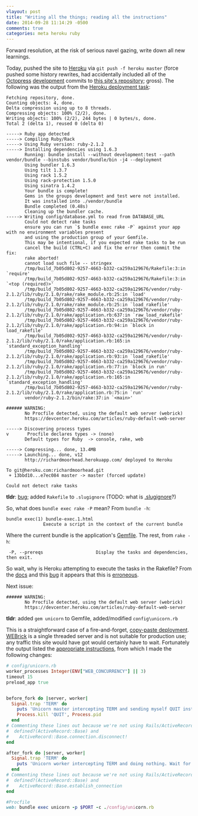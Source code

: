 ```yaml
---
vlayout: post
title: "Writing all the things; reading all the instructions"
date: 2014-09-28 11:14:29 -0500
comments: true
categories: meta heroku ruby
---
```

Forward resolution, at the risk of serious navel gazing, write down all new learnings.


Today, pushed the site to [Heroku](http://heroku.com) via `git push -f heroku master` (force pushed some history rewrites, had accidentally included all of the [Octopress](http://octopress.org) [development](https://github.com/imathis/octopress) commits to [this site's repository](http://github.com/autodidacticon/blog); gross). The following was the output from the [Heroku deployment task](https://devcenter.heroku.com/articles/git#deploying-code):
```
Fetching repository, done.
Counting objects: 4, done.
Delta compression using up to 8 threads.
Compressing objects: 100% (2/2), done.
Writing objects: 100% (2/2), 244 bytes | 0 bytes/s, done.
Total 2 (delta 1), reused 0 (delta 0)

-----> Ruby app detected
-----> Compiling Ruby/Rack
-----> Using Ruby version: ruby-2.1.2
-----> Installing dependencies using 1.6.3
       Running: bundle install --without development:test --path vendor/bundle --binstubs vendor/bundle/bin -j4 --deployment
       Using bundler 1.6.3
       Using tilt 1.3.7
       Using rack 1.5.2
       Using rack-protection 1.5.0
       Using sinatra 1.4.2
       Your bundle is complete!
       Gems in the groups development and test were not installed.
       It was installed into ./vendor/bundle
       Bundle completed (0.48s)
       Cleaning up the bundler cache.
-----> Writing config/database.yml to read from DATABASE_URL
       Could not detect rake tasks
       ensure you can run `$ bundle exec rake -P` against your app with no environment variables present
       and using the production group of your Gemfile.
       This may be intentional, if you expected rake tasks to be run
       cancel the build (CTRL+C) and fix the error then commit the fix:
       rake aborted!
       cannot load such file -- stringex
       /tmp/build_7b05d802-9257-4663-b332-ca259a129676/Rakefile:3:in `require'
       /tmp/build_7b05d802-9257-4663-b332-ca259a129676/Rakefile:3:in `<top (required)>'
       /tmp/build_7b05d802-9257-4663-b332-ca259a129676/vendor/ruby-2.1.2/lib/ruby/2.1.0/rake/rake_module.rb:25:in `load'
       /tmp/build_7b05d802-9257-4663-b332-ca259a129676/vendor/ruby-2.1.2/lib/ruby/2.1.0/rake/rake_module.rb:25:in `load_rakefile'
       /tmp/build_7b05d802-9257-4663-b332-ca259a129676/vendor/ruby-2.1.2/lib/ruby/2.1.0/rake/application.rb:637:in `raw_load_rakefile'
       /tmp/build_7b05d802-9257-4663-b332-ca259a129676/vendor/ruby-2.1.2/lib/ruby/2.1.0/rake/application.rb:94:in `block in load_rakefile'
       /tmp/build_7b05d802-9257-4663-b332-ca259a129676/vendor/ruby-2.1.2/lib/ruby/2.1.0/rake/application.rb:165:in `standard_exception_handling'
       /tmp/build_7b05d802-9257-4663-b332-ca259a129676/vendor/ruby-2.1.2/lib/ruby/2.1.0/rake/application.rb:93:in `load_rakefile'
       /tmp/build_7b05d802-9257-4663-b332-ca259a129676/vendor/ruby-2.1.2/lib/ruby/2.1.0/rake/application.rb:77:in `block in run'
       /tmp/build_7b05d802-9257-4663-b332-ca259a129676/vendor/ruby-2.1.2/lib/ruby/2.1.0/rake/application.rb:165:in `standard_exception_handling'
       /tmp/build_7b05d802-9257-4663-b332-ca259a129676/vendor/ruby-2.1.2/lib/ruby/2.1.0/rake/application.rb:75:in `run'
       vendor/ruby-2.1.2/bin/rake:37:in `<main>'

###### WARNING:
       No Procfile detected, using the default web server (webrick)
       https://devcenter.heroku.com/articles/ruby-default-web-server

-----> Discovering process types
v       Procfile declares types -> (none)
       Default types for Ruby  -> console, rake, web

-----> Compressing... done, 13.4MB
-----> Launching... done, v12
       http://richardmoorhead.herokuapp.com/ deployed to Heroku

To git@heroku.com:richardmoorhead.git
 + 13bbd10...e7ec084 master -> master (forced update)
```

`Could not detect rake tasks`

**tldr**: [bug](https://github.com/imathis/octopress/issues/1601); added `Rakefile` to `.slugignore` (TODO: what is [.slugignore](https://devcenter.heroku.com/articles/slug-compiler#ignoring-files-with-slugignore)?)

So, what does `bundle exec rake -P` mean? From `bundle -h`:
```
bundle exec(1) bundle-exec.1.html
              Execute a script in the context of the current bundle
```
Where the current bundle is the application's [Gemfile](http://bundler.io/gemfile.html). The rest, from `rake -h`:
```
 -P, --prereqs                    Display the tasks and dependencies, then exit.
```
So wait, why is Heroku attempting to execute the tasks in the Rakefile? From the [docs](https://devcenter.heroku.com/articles/ruby-support#general-support-process-types) and this [bug](https://github.com/imathis/octopress/issues/1439) it appears that this is [erroneous](https://github.com/imathis/octopress/issues/1601). 

Next issue: 
```
###### WARNING:
       No Procfile detected, using the default web server (webrick)
       https://devcenter.heroku.com/articles/ruby-default-web-server
```

**tldr**: added `gem unicorn` to Gemfile, added/modified `config\unicorn.rb`

This is a straightforward case of a fire-and-forget, [copy-paste deployment](http://octopress.org/docs/deploying/heroku/). [WEBrick](http://www.ruby-doc.org/stdlib-1.9.3/libdoc/webrick/rdoc/WEBrick.html) is a single threaded server and is not suitable for production use; any traffic this site would have got would certainly have to wait. Fortunately the output listed the [appropriate instructions](https://devcenter.heroku.com/articles/ruby-default-web-server), from which I made the following changes:
```ruby
# config/unicorn.rb
worker_processes Integer(ENV["WEB_CONCURRENCY"] || 3)
timeout 15
preload_app true


before_fork do |server, worker|
  Signal.trap 'TERM' do
    puts 'Unicorn master intercepting TERM and sending myself QUIT instead'
    Process.kill 'QUIT', Process.pid
  end
# Commenting these lines out because we're not using Rails/ActiveRecord
#  defined?(ActiveRecord::Base) and
#    ActiveRecord::Base.connection.disconnect!
end

after_fork do |server, worker|
  Signal.trap 'TERM' do
    puts 'Unicorn worker intercepting TERM and doing nothing. Wait for master to send QU#IT'
  end
# Commenting these lines out because we're not using Rails/ActiveRecord
#  defined?(ActiveRecord::Base) and
#    ActiveRecord::Base.establish_connection
end
```

```ruby
#Procfile
web: bundle exec unicorn -p $PORT -c ./config/unicorn.rb
```